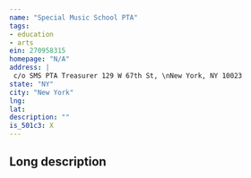 ```yaml
---
name: "Special Music School PTA"
tags:
- education
- arts
ein: 270958315
homepage: "N/A"
address: |
 c/o SMS PTA Treasurer 129 W 67th St, \nNew York, NY 10023
state: "NY"
city: "New York"
lng: 
lat: 
description: ""
is_501c3: X
---
```


## Long description


